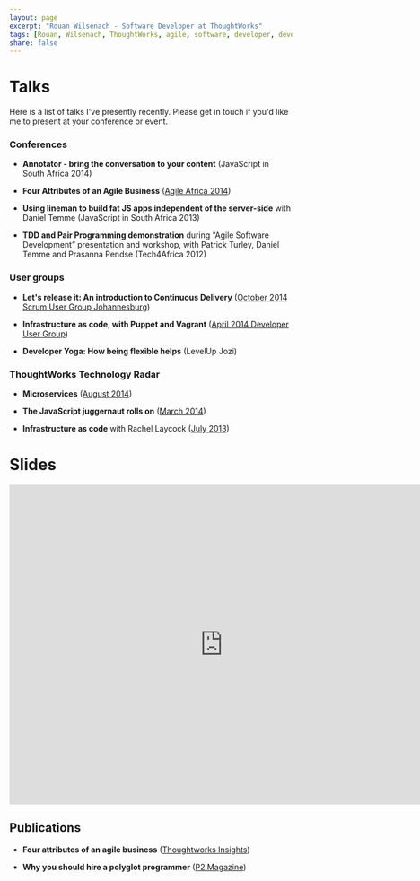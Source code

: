 ```yaml
---
layout: page
excerpt: "Rouan Wilsenach - Software Developer at ThoughtWorks"
tags: [Rouan, Wilsenach, ThoughtWorks, agile, software, developer, development, continuous, delivery]
share: false
---
```

# Talks

Here is a list of talks I've presently recently. Please get in touch if you'd like me to present at your conference or event.

### Conferences

* __Annotator - bring the conversation to your content__ (JavaScript in South Africa 2014)

* __Four Attributes of an Agile Business__ ([Agile Africa 2014](http://agileafrica.jcse.org.za/node/36))

* __Using lineman to build fat JS apps independent of the server-side__ with Daniel Temme (JavaScript in South Africa 2013)

* __TDD and Pair Programming demonstration__ during “Agile Software Development” presentation and workshop, with Patrick Turley, Daniel Temme and Prasanna Pendse (Tech4Africa 2012)

### User groups

* __Let's release it: An introduction to Continuous Delivery__ ([October 2014 Scrum User Group Johannesburg](http://www.meetup.com/Scrum-User-Group-Johannesburg/events/197501852/))

* __Infrastructure as code, with Puppet and Vagrant__ ([April 2014 Developer User Group](http://www.meetup.com/DeveloperUG/events/146654382/))

* __Developer Yoga: How being flexible helps__ (LevelUp Jozi)

### ThoughtWorks Technology Radar
* __Microservices__ ([August 2014](http://info.thoughtworks.com/techradar-event-2aug2014-johannesburg-registration.html))

* __The JavaScript juggernaut rolls on__ ([March 2014](http://info.thoughtworks.com/techradar-event-johannesburg-4march2014-registration.html))

* __Infrastructure as code__ with Rachel Laycock ([July 2013](http://info.thoughtworks.com/tech_radar_event_18_july_2013_registration_page.html))

# Slides

<iframe src="http://www.slideshare.net/rouanw/slideshelf" width="760px" height="570px" frameborder="0" marginwidth="0" marginheight="0" scrolling="no" style="border:none;" allowfullscreen webkitallowfullscreen mozallowfullscreen></iframe>

## Publications

* __Four attributes of an agile business__ ([Thoughtworks Insights](http://www.thoughtworks.com/insights/blog/four-attributes-agile-business))

* __Why you should hire a polyglot programmer__ ([P2 Magazine](http://thoughtworks.github.io/p2/issue09/hire-polyglot/))
